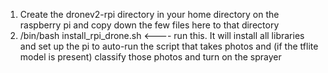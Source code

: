 1. Create the dronev2-rpi directory in your home directory on the raspberry pi and copy down the few files here to that directory
2. /bin/bash install_rpi_drone.sh   <---- run this. It will install all libraries and set up the pi to auto-run the script that takes photos and (if the tflite model is present) classify those photos and turn on the sprayer
